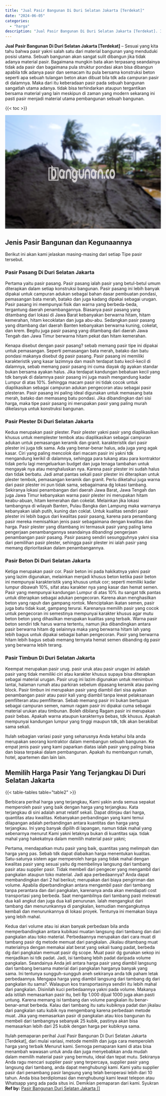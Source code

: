 ```yaml
---
title: "Jual Pasir Bangunan Di Duri Selatan Jakarta [Terdekat]"
date: "2024-06-05"
categories: 
  - "harga"
description: "Jual Pasir Bangunan Di Duri Selatan Jakarta [Terdekat]. Itulah pemaparan perihal Jual Pasir Bangunan Di Duri Selatan Jakarta [Terdekat], dari mulai variasi..."
---
```


**Jual Pasir Bangunan Di Duri Selatan Jakarta \[Terdekat\]** – Sesuai yang kita tahu bahwa pasir yakni salah satu dari material bangunan yang menduduki posisi utama. Sebuah bangunan akan sangat sulit dibangun jika tidak adanya material pasir. Bagaimana mungkin bata akan terpasang seandainya tidak ada pasir dan bagaimana pula struktur pondasi akan bisa dibangun apabila tdk adanya pasir dan semacam itu pula bersama konstruksi beton seperti apa sebuah tulangan beton akan dibuat bila tdk ada campuran pasir di dalamnya. Maka dari itu keberadaan pasir pada sebuah bangunan sangatlah utama adanya. tidak bisa terhindarkan ataupun tergantikan bersama material yang lain meskipun di zaman yang modern sekarang ini pasti pasir menjadi material utama pembangunan sebuah bangunan.

{{< toc >}}

![Jual Pasir Bangunan Di Duri Selatan Jakarta [Terdekat]](/images/jual-pasir-bangunan-72.png)

## Jenis Pasir Bangunan dan Kegunaannya

Berikut ini akan kami jelaskan masing-masing dari setiap Tipe pasir tersebut.

### Pasir Pasang Di Duri Selatan Jakarta

Pertama yaitu pasir pasang. Pasir pasang ialah pasir yang betul-betul umum diterapkan dalam setiap konstruksi bangunan. Pasir pasang ini lebih banyak dipakai untuk campuran adukan sebagai bahan dasar pembuatan pondasi, pemasangan bata merah, batako dan juga kadang dipakai sebagai urugan. Pasir pasang ini mempunyai fisik dan warna yang berbeda-beda, tergantung daerah penambangannya. Biasanya pasir pasang yang ditambang dari lokasi di Jawa Barat kebanyakan berwarna hitam, hitam kemerahan, hitam kecoklatan dan juga abu-abu. Sedangkan pasir pasang yang ditambang dari daerah Banten kebanyakan berwarna kuning, cokelat, dan krem. Begitu juga pasir pasang yang ditambang dari daerah Jawa Tengah dan Jawa Timur berwarna hitam pekat dan hitam kemerahan.

Kenapa disebut dengan pasir pasang? sebab memang pasir tipe ini dipakai untuk pemasangan. Seperti pemasangan bata merah, batako dan batu pondasi makanya disebut dg pasir pasang. Pasir pasang ini memiliki karakteristik yang kasar lazimnya dan masih terdapat batu kecil-kecil di dalamnya, sebab memang pasir pasang ini cuma diayak dg ayakan standar bukan bersama ayakan halus. Jika terdapat kandungan bebatuan kecil yang tdk banyak di dalamnya pasir pasang ini juga masih mengandung kadar Lumpur di atas 10%. Sehingga macam pasir ini tidak cocok untuk diaplikasikan sebagai campuran adukan pengecoran atau sebagai pasir plesteran. Pasir pasang ini paling ideal digunakan untuk memasang bata merah, batako dan memasang batu pondasi. Jika dibandingkan dari sisi harga, maka tipe pasir pasang ini merupakan pasir yang paling murah dikelasnya untuk konstruksi bangunan.

### Pasir Plester Di Duri Selatan Jakarta

Kedua merupakan pasir plester. Pasir plester yakni pasir yang diaplikasikan khusus untuk memplester tembok atau diaplikasikan sebagai campuran adukan untuk pemasangan keramik dan granit. karakteristik dari pasir plester ini juga tdk sama. Ada yang benar-benar halus, ada juga yang agak kasar. Ciri yang paling mencolok dari macam pasir ini yakni tdk mengandung kerikil di dalamnya, sehingga para tukang atau para kontraktor tidak perlu lagi mengeluarkan budget dan juga tenaga tambahan untuk mengayak nya atau menghaluskan nya. Karena pasir plester ini sudah halus dan tidak berbatu. Jadi amat pantas sekali pasir plester ini diterapkan untuk plester tembok, pemasangan keramik dan granit. Perlu diketahui juga warna dari pasir plester ini pun tidak sama, sebagaimana dg lokasi tambang. Sekiranya lokasi penambangan dari daerah Jawa Barat, Jawa Tengah dan juga Jawa Timur kebanyakan warna pasir plester ini merupakan hitam keabu-abuan, hitam kemerahan dan cokelat. Melainkan jika lokasi tambangnya di wilayah Banten, Pulau Bangka dan Lampung maka warnanya kebanyakan ialah putih, kuning dan coklat. Untuk kualitas sendiri pasir plester ini lebih bagus dari kwalitas pasir pasang, karena para penambang pasir mereka memisahkan jenis pasir sebagaimana dengan kwalitas dan harga. Pasir plester yang ditambang ini termasuk pasir yang paling lama pengerjaan penambangannya seandainya dibandingi pengerjaan penambangan pasir pasang. Pasir pasang sendiri sesungguhnya yakni sisa dari pemilihan pasir plester, sehingga pasir plester ini ialah pasir yang memang diprioritaskan dalam penambangannya.

### Pasir Beton Di Duri Selatan Jakarta

Ketiga merupakan pasir cor. Pasir beton ini pada hakikatnya yakni pasir yang lazim digunakan, melainkan menjadi khusus beton ketika pasir beton ini mempunyai karakteristik yang khusus untuk cor; seperti memiliki kadar lumpur dibawah 10%, sifat atau karakter nya yang kasar dan hemat semen. Pasir yang mempunyai kandungan Lumpur di atas 10% itu sangat tdk pantas untuk diterapkan sebagai adukan pengecoran. Karena akan menghasilkan beton yang rapuh dan gampang rontok. Menciptakan ikatan semen, pasir juga batu tidak kuat, gampang terurai. Karenanya memilih pasir yang cocok untuk pengecoran ini semestinya mempunyai karakter khusus agar mutu beton beton yang dihasilkan merupakan kualitas yang terbaik. Warna pasir beton sendiri tdk harus warna tertentu, namun jika dibandingkan antara pasir berwarna hitam dg selainnya maka yang berwarna hitam lah yang lebih bagus untuk dipakai sebagai bahan pengecoran. Pasir yang berwarna hitam lebih bagus sebab memang ternyata hemat semen dibanding dg pasir yang berwarna lebih terang.

### Pasir Timbun Di Duri Selatan Jakarta

Keempat merupakan pasir urug. pasir uruk atau pasir urugan ini adalah pasir yang tidak memiliki ciri atau karakter khusus supaya bisa diterapkan sebagai material urugan. Pasir urug ini lazim digunakan untuk menimbun lantai, halaman rumah atau parkiran sebelum dipasang keramik atau paving block. Pasir timbun ini merupakan pasir yang diambil dari sisa ayakan penambangan pasir atau pasir kali yang diambil tanpa lewat pelaksanaan pemfilteran atau pemfilteran. Sebab memang pasir ini bukan bertujuan sebagai campuran semen, namun ragam pasir ini dipakai cuma sebagai material urukan atau timbunan. Boleh dibilang Ragam pasir ini merupakan pasir bebas. Apakah warna ataupun karakternya bebas, tdk khusus. Apakah mempunyai kandungan lumpur yang tinggi maupun tdk, tdk akan berakibat sama sekali.

Itulah sebagian variasi pasir yang seharusnya Anda ketahui bila anda merupakan seorang kontraktor dalam membangun sebuah bangunan. Ke empat jenis pasir yang kami paparkan diatas ialah pasir yang paling biasa dan biasa terpakai dalam pembangunan. Apakah itu membangun rumah, hotel, apartemen dan lain lain.

## Memilih Harga Pasir Yang Terjangkau Di Duri Selatan Jakarta

{{< table-tables table="table2" >}}

Berbicara perihal harga yang terjangkau, Kami yakin anda semua sepakat memperoleh pasir yang baik dengan harga yang terjangkau. Kata terjangkau di sini adalah amat relatif sekali. Dapat ditinjau dari harga, quantitas atau kwalitas. Kebanyakan perbandingan yang kami temui dilapangan adalah perbandingan antara kuantitas dan harga yang terjangkau. Ini yang banyak dipilih di lapangan, namun tidak mahal yang sebenarnya menurut Kami yakni letaknya bukan di kuantitas saja. tidak mahal yang hakekatnya dalam memilih material pasir yakni;

Pertama, mendapatkan mutu pasir yang baik, quantitas yang melimpah dan harga yang pas. Sebab tdk dapat diabaikan harga menentukan kualitas. Satu-satunya sistem agar memperoleh harga yang tidak mahal dengan kwalitas pasir yang sesuai yaitu dg membelinya langsung dari tambang pasir atau supplier pasir. Tidak membeli dari pengecer yang mengambil dari pangkalan ataupun toko material. Jadi apa perbedaannya? Anda dapat membandingkan dari 2 hal berikut; merupakan dari biaya pengiriman dan volume. Apabila diperbandingkan antara mengambil pasir dari tambang tanpa perantara dan dari pangkalan, karenanya anda akan mendapati cost transportasi yang berbeda. Saat mengambilnya dari tambang pasti melewati dua kali angkut dan juga dua kali penurunan. Ialah mengangkut dari tambang dan menurunkannya di pangkalan, kemudian mengangkutnya kembali dan menurunkannya di lokasi proyek. Tentunya ini memakan biaya yang lebih mahal.

Kedua dari volume atau isi akan banyak perbedaan bila anda memperbandingkan antara kubikasi muatan langsung dari tambang dan dari pangkalan atau toko material. Perbedaannya merupakan dari cara muat di tambang pasir dg metode memuat dari pangkalan. Jikalau ditambang muat materialnya dengan memakai alat berat yang sekali tuang padat, berbeda dg dari pangkalan memuat pasir dg scope. Muat pasir dg gunakan sekop ini menjadikan isi tdk padat. Jadi, isi tambang lebih padat daripada volume pangkalan. Seandainya Anda jeli antara harga pasir yang diambil langsung dari tambang bersama material dari pangkalan harganya banyak yang sama. Ini tentunya sungguh-sungguh aneh sekiranya anda tdk paham letak perbedaannya. Mengapa harga yang diambil langsung dari tambang dg dari pangkalan itu sama?. Walaupun kos transportasinya sendiri itu lebih mahal dari pangkalan. Disinilah kuci perbedaannya yakni pada volume. Makanya ada istilah memasarkan pasir itu, beli Rp 1.000 dijual 1000 juga akan pasti untung. Karena memang isi tambang dan volume pangkalan itu benar-benar-amat berbeda. Kalau dari tambang itu satu kubiknya padat dan jikalau dari pangkalan satu kubik nya mengembang karena perbedaan metode muat. Jika yang memasarkan pasir di pangkalan atau kios bangunan itu membeli dari tambangnya sebanyak 25 kubik, pastinya akan bisa memasarkan lebih dari 25 kubik dengan harga per kubiknya sama.

Itulah pemaparan perihal Jual Pasir Bangunan Di Duri Selatan Jakarta \[Terdekat\], dari mulai variasi, metode memilih dan juga cara memperoleh harga yang terbaik Menurut kami. Semoga pemaparan kami di atas bisa menambah wawasan untuk anda dan juga menyebabkan anda mudah dalam memilih material pasir yang bermutu, ideal dan tepat mutu. Sekiranya Anda ragu mencari supplier pasir yang terpercaya, supplier pasir yang langsung dari tambang, anda dapat menghubungi kami. Kami yaitu supplier pasir dari penambang pasir langsung yang telah beroperasi lebih dari 10 tahun. Anda bisa berdiplomasi dan menghubungi kami lewat telepon atau Whatsapp yang ada pada situs ini. Demikian pemaparan dari kami. Syukran
**Ref by:** [Pasir Bangunan Duri Selatan Jakarta []](https://id.wikipedia.org/wiki/Pasir)
